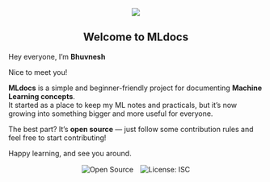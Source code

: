 <p align="center">
  <a href="https://skillicons.dev">
    <img src="https://skillicons.dev/icons?i=ts,next,md,git" />
  </a>
</p>

<h2 align="center">Welcome to MLdocs </h2>

Hey everyone, I’m **Bhuvnesh**

Nice to meet you!

**MLdocs** is a simple and beginner-friendly project for documenting **Machine Learning concepts**.  
It started as a place to keep my ML notes and practicals, but it’s now growing into something bigger and more useful for everyone.

The best part? It’s **open source** — just follow some contribution rules and feel free to start contributing!

Happy learning, and see you around.

<p align="center">
  <span>
    <img src="https://img.shields.io/badge/Open%20Source-MLdocs-black?style=social&logo=github" alt="Open Source" style="display:inline-block; vertical-align:middle; margin-right:10px;" />
  </span>
  <span>
    <img src="https://img.shields.io/badge/License-ISC-blue?style=social&logo=creativecommons" alt="License: ISC" style="display:inline-block; vertical-align:middle;" />
  </span>
</p>
